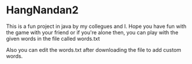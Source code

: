 # HangNandan2

This is a fun project in java by my collegues and I.
Hope you have fun with the game with your friend or if you're alone then, you
can play with the given words in the file called words.txt

Also you can edit the words.txt after downloading the file to add custom words.
